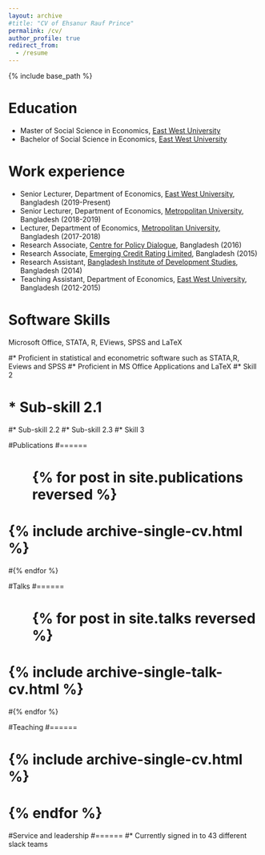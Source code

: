 ```yaml
---
layout: archive
#title: "CV of Ehsanur Rauf Prince"
permalink: /cv/
author_profile: true
redirect_from:
  - /resume
---
```


{% include base_path %}

Education
======
* Master of Social Science in Economics, [East West University](https://www.ewubd.edu/)
* Bachelor of Social Science in Economics, [East West University](https://www.ewubd.edu/)

Work experience
======
* Senior Lecturer, Department of Economics, [East West University](https://www.ewubd.edu/), Bangladesh (2019-Present)
* Senior Lecturer, Department of Economics, [Metropolitan University](https://metrouni.edu.bd/), Bangladesh (2018-2019)
* Lecturer, Department of Economics, [Metropolitan University](https://metrouni.edu.bd/), Bangladesh (2017-2018)
* Research Associate, [Centre for Policy Dialogue](https://cpd.org.bd/), Bangladesh (2016)
* Research Associate, [Emerging Credit Rating Limited](https://emergingrating.com/), Bangladesh (2015)
* Research Assistant, [Bangladesh Institute of Development Studies](https://www.bids.org.bd/), Bangladesh (2014)
* Teaching Assistant, Department of Economics, [East West University](https://www.ewubd.edu/), Bangladesh (2012-2015)
  
Software Skills
======
Microsoft Office, STATA, R, EViews, SPSS and LaTeX  

#* Proficient in statistical and econometric software such as STATA,R, Eviews and SPSS
#* Proficient in MS Office Applications and LaTeX
#* Skill 2
 # * Sub-skill 2.1
  #* Sub-skill 2.2
  #* Sub-skill 2.3
#* Skill 3

#Publications
#======
 # <ul>{% for post in site.publications reversed %}
  #  {% include archive-single-cv.html %}
  #{% endfor %}</ul>
  
#Talks
#======
 # <ul>{% for post in site.talks reversed %}
  #  {% include archive-single-talk-cv.html  %}
  #{% endfor %}</ul>
  
#Teaching
#======
 #  {% include archive-single-cv.html %}
 # {% endfor %}</ul>
  
#Service and leadership
#======
#* Currently signed in to 43 different slack teams

